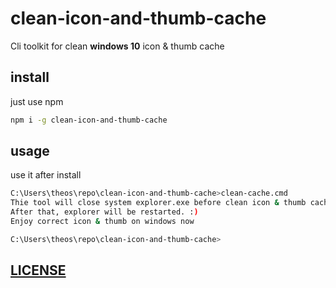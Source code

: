 # clean-icon-and-thumb-cache

Cli toolkit for clean **windows 10** icon & thumb cache

## install

just use npm

```bash
npm i -g clean-icon-and-thumb-cache
```

## usage

use it after install

```bash
C:\Users\theos\repo\clean-icon-and-thumb-cache>clean-cache.cmd
Thie tool will close system explorer.exe before clean icon & thumb cache
After that, explorer will be restarted. :)
Enjoy correct icon & thumb on windows now

C:\Users\theos\repo\clean-icon-and-thumb-cache>
```

## [LICENSE](./LICENSE)
